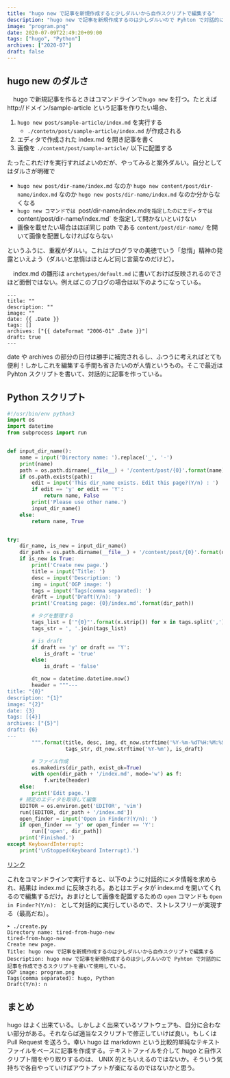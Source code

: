 ```yaml
---
title: "hugo new で記事を新規作成すると少しダルいから自作スクリプトで編集する"
description: "hugo new で記事を新規作成するのは少しダルいので Pyhton で対話的に記事を作成できるスクリプトを書いて使用している。プログラム間を Markdown でやり取りするのは UNIX 的だと思う。"
image: "program.png"
date: 2020-07-09T22:49:20+09:00
tags: ["hugo", "Python"]
archives: ["2020-07"]
draft: false
---
```


## hugo new のダルさ

　hugo で新規記事を作るときはコマンドラインで`hugo new` を打つ。たとえば http://ドメイン/sample-article という記事を作りたい場合、

1. `hugo new post/sample-article/index.md` を実行する
	- `./contetn/post/sample-article/index.md` が作成される
1. エディタで作成された index.md を開き記事を書く
1. 画像を `./content/post/sample-article/` 以下に配置する

たったこれだけを実行すればよいのだが、やってみると案外ダルい。自分としてはダルさが明確で

- `hugo new post/dir-name/index.md` なのか `hugo new content/post/dir-name/index.md` なのか `hugo new posts/dir-name/index.md` なのか分からなくなる
- `hugo new コマンドでは `post/dir-name/index.md` を指定したのにエディタでは `content/post/dir-name/index.md` を指定して開かないといけない
- 画像を載せたい場合はほぼ同じ path である `content/post/dir-name/` を開いて画像を配置しなければならない

というふうに、重複がダルい。これはプログラマの美徳でいう「怠惰」精神の発露といえよう（ダルいと怠惰はほとんど同じ言葉なのだけど）。 
   
　index.md の雛形は `archetypes/default.md` に書いておけば反映されるのでさほど面倒ではない。例えばこのブログの場合は以下のようになっている。

```
---
title: ""
description: ""
image: ""
date: {{ .Date }}
tags: []
archives: ["{{ dateFormat "2006-01" .Date }}"]
draft: true
---
```

date や archives の部分の日付は勝手に補完されるし、ふつうに考えればとても便利！しかしこれを編集する手間も省きたいのが人情というもの。そこで最近は Pyhton スクリプトを書いて、対話的に記事を作っている。  

## Python スクリプト

```python
#!/usr/bin/env python3
import os
import datetime
from subprocess import run


def input_dir_name():
    name = input('Directory name: ').replace('_', '-')
    print(name)
    path = os.path.dirname(__file__) + '/content/post/{0}'.format(name)
    if os.path.exists(path):
        edit = input('This dir_name exists. Edit this page?(Y/n) : ')
        if edit == 'y' or edit == 'Y':
            return name, False
        print('Please use other name.')
        input_dir_name()
    else:
        return name, True


try:
    dir_name, is_new = input_dir_name()
    dir_path = os.path.dirname(__file__) + '/content/post/{0}'.format(dir_name)
    if is_new is True:
        print('Create new page.')
        title = input('Title: ')
        desc = input('Description: ')
        img = input('OGP image: ')
        tags = input('Tags(comma separated): ')
        draft = input('Draft(Y/n): ')
        print('Creating page: {0}/index.md'.format(dir_path))

        # タグを整理する
        tags_list = ['"{0}"'.format(x.strip()) for x in tags.split(',')]
        tags_str = ', '.join(tags_list)

        # is draft
        if draft == 'y' or draft == 'Y':
            is_draft = 'true'
        else:
            is_draft = 'false'

        dt_now = datetime.datetime.now()
        header = """---
title: "{0}"
description: "{1}"
image: "{2}"
date: {3}
tags: [{4}]
archives: ["{5}"]
draft: {6}
---
        """.format(title, desc, img, dt_now.strftime('%Y-%m-%dT%H:%M:%S+09:00'),
                   tags_str, dt_now.strftime('%Y-%m'), is_draft)

        # ファイル作成
        os.makedirs(dir_path, exist_ok=True)
        with open(dir_path + '/index.md', mode='w') as f:
            f.write(header)
    else:
        print('Edit page.')
    # 規定のエディタを取得して編集
    EDITOR = os.environ.get('EDITOR', 'vim')
    run([EDITOR, dir_path + '/index.md'])
    open_finder = input('Open in Finder?(Y/n): ')
    if open_finder == 'y' or open_finder == 'Y':
        run(['open', dir_path])
    print('Finished.')
except KeyboardInterrupt:
    print('\nStopped(Keyboard Interrupt).')

```

[リンク](https://github.com/tbsmcd/tbsmcd.github.io/blob/e4be2b4a8f72f87e9ca66c4727452002e77908eb/create.py)  
  
これをコマンドラインで実行すると、以下のように対話的にメタ情報を求められ、結果は index.md に反映される。あとはエディタが index.md を開いてくれるので編集するだけ。おまけとして画像を配置するための `open` コマンドも `Open in Finder?(Y/n): ` として対話的に実行しているので、ストレスフリーが実現する（最高だね）。
  
```
➤ ./create.py
Directory name: tired-from-hugo-new
tired-from-hugo-new
Create new page.
Title: hugo new で記事を新規作成するのは少しダルいから自作スクリプトで編集する
Description: hugo new で記事を新規作成するのは少しダルいので Pyhton で対話的に記事を作成できるスクリプトを書いて使用している。
OGP image: program.png
Tags(comma separated): hugo, Python
Draft(Y/n): n
```


## まとめ

hugo はよく出来ている。しかしよく出来ているソフトウェアも、自分に合わない部分がある。それならば適当なスクリプトで修正していけば良い。もしくは Pull Request を送ろう。幸い hugo は markdown という比較的単純なテキストファイルをベースに記事を作成する。テキストファイルを介して hugo と自作スクリプト間をやり取りするのは、 UNIX 的ともいえるのではないか。そういう気持ちで各自やっていけばアウトプットが楽になるのではないかと思う。
